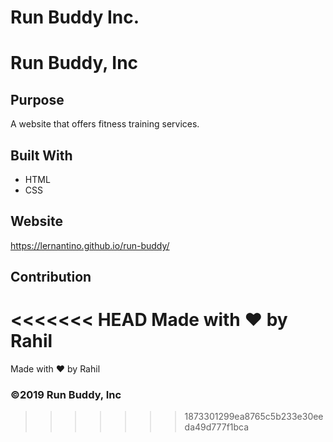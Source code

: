 # Run Buddy Inc.
# Run Buddy, Inc

## Purpose
A website that offers fitness training services. 

## Built With
* HTML
* CSS

## Website
https://lernantino.github.io/run-buddy/

## Contribution
<<<<<<< HEAD
Made with ❤️ by Rahil
=======
Made with ❤️ by Rahil

### ©️2019 Run Buddy, Inc 
>>>>>>> 1873301299ea8765c5b233e30eeda49d777f1bca
